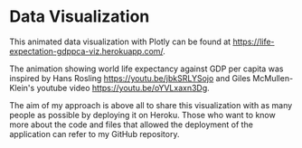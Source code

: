 # Data Visualization
This animated data visualization with Plotly can be found at https://life-expectation-gdppca-viz.herokuapp.com/.

The animation showing world life expectancy against GDP per capita was inspired by Hans Rosling https://youtu.be/jbkSRLYSojo and Giles McMullen-Klein's youtube video https://youtu.be/oYVLxaxn3Dg.

The aim of my approach is above all to share this visualization with as many people as possible by deploying it on Heroku. 
Those who want to know more about the code and files that allowed the deployment of the application can refer to my GitHub repository.
